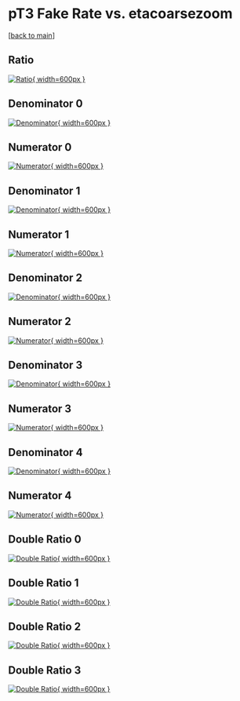# pT3 Fake Rate vs. etacoarsezoom

[[back to main](./)]



## Ratio

[![Ratio](../mtv/var/pT3_fakerate_etacoarsezoom.png){ width=600px }](../mtv/var/pT3_fakerate_etacoarsezoom.pdf)

## Denominator 0

[![Denominator](../mtv/den/pT3_fakerate_etacoarsezoom_den0.png){ width=600px }](../mtv/den/pT3_fakerate_etacoarsezoom_den0.pdf)

## Numerator 0

[![Numerator](../mtv/num/pT3_fakerate_etacoarsezoom_num0.png){ width=600px }](../mtv/num/pT3_fakerate_etacoarsezoom_num0.pdf)

## Denominator 1

[![Denominator](../mtv/den/pT3_fakerate_etacoarsezoom_den1.png){ width=600px }](../mtv/den/pT3_fakerate_etacoarsezoom_den1.pdf)

## Numerator 1

[![Numerator](../mtv/num/pT3_fakerate_etacoarsezoom_num1.png){ width=600px }](../mtv/num/pT3_fakerate_etacoarsezoom_num1.pdf)

## Denominator 2

[![Denominator](../mtv/den/pT3_fakerate_etacoarsezoom_den2.png){ width=600px }](../mtv/den/pT3_fakerate_etacoarsezoom_den2.pdf)

## Numerator 2

[![Numerator](../mtv/num/pT3_fakerate_etacoarsezoom_num2.png){ width=600px }](../mtv/num/pT3_fakerate_etacoarsezoom_num2.pdf)

## Denominator 3

[![Denominator](../mtv/den/pT3_fakerate_etacoarsezoom_den3.png){ width=600px }](../mtv/den/pT3_fakerate_etacoarsezoom_den3.pdf)

## Numerator 3

[![Numerator](../mtv/num/pT3_fakerate_etacoarsezoom_num3.png){ width=600px }](../mtv/num/pT3_fakerate_etacoarsezoom_num3.pdf)

## Denominator 4

[![Denominator](../mtv/den/pT3_fakerate_etacoarsezoom_den4.png){ width=600px }](../mtv/den/pT3_fakerate_etacoarsezoom_den4.pdf)

## Numerator 4

[![Numerator](../mtv/num/pT3_fakerate_etacoarsezoom_num4.png){ width=600px }](../mtv/num/pT3_fakerate_etacoarsezoom_num4.pdf)

## Double Ratio 0

[![Double Ratio](../mtv/ratio/pT3_fakerate_etacoarsezoom_ratio0.png){ width=600px }](../mtv/ratio/pT3_fakerate_etacoarsezoom_ratio0.pdf)

## Double Ratio 1

[![Double Ratio](../mtv/ratio/pT3_fakerate_etacoarsezoom_ratio1.png){ width=600px }](../mtv/ratio/pT3_fakerate_etacoarsezoom_ratio1.pdf)

## Double Ratio 2

[![Double Ratio](../mtv/ratio/pT3_fakerate_etacoarsezoom_ratio2.png){ width=600px }](../mtv/ratio/pT3_fakerate_etacoarsezoom_ratio2.pdf)

## Double Ratio 3

[![Double Ratio](../mtv/ratio/pT3_fakerate_etacoarsezoom_ratio3.png){ width=600px }](../mtv/ratio/pT3_fakerate_etacoarsezoom_ratio3.pdf)


